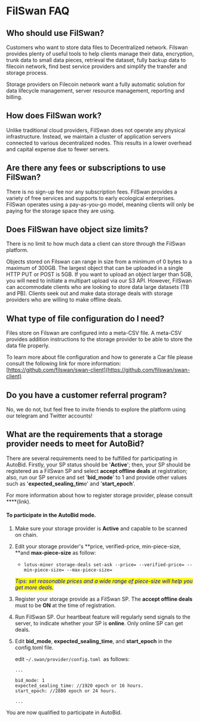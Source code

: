 # FilSwan FAQ

## Who should use FilSwan?

Customers who want to store data files to Decentralized network. Filswan provides plenty of useful tools to help clients manage their data, encryption, trunk data to small data pieces, retrieval the dataset, fully backup data to filecoin network, find best service providers and simplify the transfer and storage process.

Storage providers on Filecoin network want a fully automatic solution for data lifecycle management, server resource management, reporting and billing.

## **How does **FilSwan** work?** 

Unlike traditional cloud providers, FilSwan does not operate any physical infrastructure. Instead, we maintain a cluster of application servers connected to various decentralized nodes. This results in a lower overhead and capital expense due to fewer servers.﻿

## Are there any fees or subscriptions to use FilSwan?

There is no sign-up fee nor any subscription fees. FilSwan provides a variety of free services and supports to early ecological enterprises. FilSwan operates using a pay-as-you-go model, meaning clients will only be paying for the storage space they are using.

## Does FilSwan have object size limits?

There is no limit to how much data a client can store through the FilSwan platform.

Objects stored on Filswan can range in size from a minimum of 0 bytes to a maximum of 300GB. The largest object that can be uploaded in a single HTTP PUT or POST is 5GB. If you want to upload an object larger than 5GB, you will need to initiate a multipart upload via our S3 API. However, FilSwan can accommodate clients who are looking to store data large datasets (TB and PB). Clients seek out and make data storage deals with storage providers who are willing to make offline deals.

## What type of file configuration do I need?

Files store on Filswan are configured into a meta-CSV file. A meta-CSV provides addition instructions to the storage provider to be able to store the data file properly.

To learn more about file configuration and how to generate a Car file please consult the following link for more information: [https://github.com/filswan/swan-client](https://github.com/filswan/swan-client)

## Do you have a customer referral program?

No, we do not, but feel free to invite friends to explore the platform using our telegram and Twitter accounts!

## What are the requirements that a storage provider needs to meet for AutoBid?

There are several requirements need to be fulfilled for participating in AutoBid. Firstly, your SP status should be '**Active**'; then, your SP should be registered as a FilSwan SP and select **accept offline deals** at registration; also, run our SP service and set '**bid_mode**' to 1 and provide other values such as '**expected_sealing_tim**e' and '**start_epoch**'. 

For more information about how to register storage provider, please consult \*\*\*\*(link).

#### To participate in the AutoBid mode.

1. Make sure your storage provider is **Active** and capable to be scanned on chain.
2.  Edit your storage provider's **price, verified-price, min-piece-size, **and **max-piece-size** as follow: 

    * ```
      lotus-miner storage-deals set-ask --price= --verified-price= --min-piece-size= --max-piece-size=
      ```

    _<mark style="color:blue;background-color:yellow;">Tips: set reasonable prices and a wide range of piece-size will help you get more deals.</mark>_
3. Register your storage provide as a FilSwan SP. The **accept offline deals** must to be **ON** at the time of registration.
4. Run FilSwan SP. Our heartbeat feature will regularly send signals to the server, to indicate whether your SP is **online**. Only online SP can get deals.
5.  Edit **bid_mode**, **expected_sealing_time**, and **start_epoch** in the config.toml file.

    edit `~/.swan/provider/config.toml `as follows:

    ```
    ...

    bid_mode: 1 
    expected_sealing_time: //1920 epoch or 16 hours.
    start_epoch: //2880 epoch or 24 hours.

    ...
    ```

You are now qualified to participate in AutoBid.
